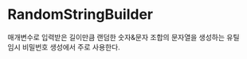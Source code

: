 RandomStringBuilder
===================
매개변수로 입력받은 길이만큼 랜덤한 숫자&문자 조합의 문자열을 생성하는 유틸<br/>
임시 비밀번호 생성에서 주로 사용한다.
